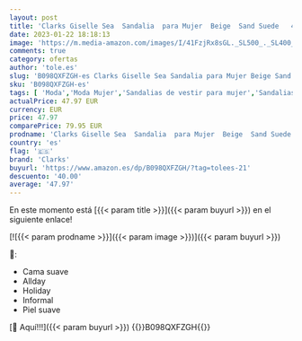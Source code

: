 ```yaml
---
layout: post
title: 'Clarks Giselle Sea  Sandalia  para Mujer  Beige  Sand Suede   41 EU'
date: 2023-01-22 18:18:13
image: 'https://m.media-amazon.com/images/I/41FzjRx8sGL._SL500_._SL400_.jpg'
comments: true
category: ofertas
author: 'tole.es'
slug: 'B098QXFZGH-es Clarks Giselle Sea Sandalia para Mujer Beige Sand Suede 41 EU'
sku: 'B098QXFZGH-es'
tags: [ 'Moda','Moda Mujer','Sandalias de vestir para mujer','Sandalias y palas de mujer','Zapatos para mujer','clarks','sandalia','🇪🇸', ]
actualPrice: 47.97 EUR
currency: EUR
price: 47.97
comparePrice: 79.95 EUR
prodname: 'Clarks Giselle Sea  Sandalia  para Mujer  Beige  Sand Suede   41 EU'
country: 'es'
flag: '🇪🇸'
brand: 'Clarks'
buyurl: 'https://www.amazon.es/dp/B098QXFZGH/?tag=tolees-21'
descuento: '40.00'
average: '47.97'
---
```


En este momento está [{{< param title >}}]({{< param buyurl >}}) en el siguiente enlace!

[![{{< param prodname >}}]({{< param image >}})]({{< param buyurl >}})

🔎:

- Cama suave
- Allday
- Holiday
- Informal
- Piel suave

[🛒 Aquí!!!]({{< param buyurl >}})
{{<world>}}B098QXFZGH{{</world>}}
